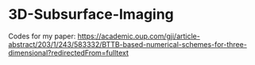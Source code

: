 # 3D-Subsurface-Imaging
Codes for my paper: https://academic.oup.com/gji/article-abstract/203/1/243/583332/BTTB-based-numerical-schemes-for-three-dimensional?redirectedFrom=fulltext
